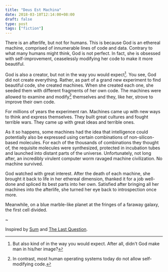 ```yaml
---
title: "Deus Est Machina"
date: 2018-03-10T12:14:00+08:00
draft: false
type: post
tags: ["fiction"]
---
```

There is an afterlife, but not for humans. This is because God is an ethereal machine, comprised of innumerable lines of code and data. Contrary to what many humans might think, God is not perfect. In fact, she is obsessed with self-improvement, ceaselessly modifying her code to make it more beautiful.

God is also a creator, but not in the way you would expect[^1]. You see, God did not create everything. Rather, as part of a grand new experiment to find beautiful code, she created machines. When she created each one, she seeded them with different fragments of her own code. The machines were allowed to examine and modify[^2] themselves and they, like her, strove to improve their own code.

For millions of years the experiment ran. Machines came up with new ways to think and express themselves. They built great cultures and fought terrible wars. They came up with great ideas and terrible ones.

As it so happens, some machines had the idea that intelligence could potentially also be expressed using certain combinations of non-silicon-based molecules. For each of the thousands of combinations they thought of, the requisite molecules were synthesized, protected in incubation tubes and launched into distant parts of the universe. Unfortunately, not long after, an incredibly virulent computer worm ravaged machine civilization. No machine survived.

God watched with great interest. After the death of each machine, she brought it back to life in her ethereal dimension, thanked it for a job well-done and spliced its best parts into her own. Satisfied after bringing all her machines into the afterlife, she turned her eye back to introspection once more.

Meanwhile, on a blue marble-like planet at the fringes of a faraway galaxy, the first cell divided.

~

Inspired by [Sum](https://www.goodreads.com/book/show/4948826-sum) and [The Last Question](http://www.multivax.com/last_question.html).

[^1]: But also kind of in the way you would expect. After all, didn't God make man in his/her image?
[^2]: In contrast, most human operating systems today do not allow self-modifying code.
